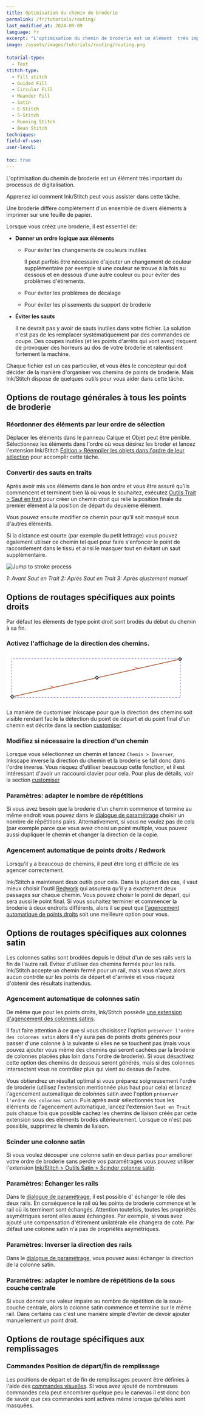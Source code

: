 ```yaml
---
title: Optimisation du chemin de broderie
permalink: /fr/tutorials/routing/
last_modified_at: 2024-09-09
language: fr
excerpt: "L'optimisation du chemin de broderie est un élément  très important du processus de digitalisation. Apprenez comment  Ink/Stitch peut vous assister dans cette tâche"
image: /assets/images/tutorials/routing/routing.png

tutorial-type:
  - Text
stitch-type:
  - Fill stitch
  - Guided Fill
  - Circular Fill
  - Meander Fill
  - Satin
  - E-Stitch
  - S-Stitch
  - Running Stitch
  - Bean Stitch
techniques:
field-of-use:
user-level: 

toc: true
---
```

L'optimisation du chemin de broderie est un élément  très important du processus de digitalisation. 

Apprenez ici comment  Ink/Stitch peut vous assister dans cette tâche.

Une broderie diffère complètement d'un ensemble de divers éléments à imprimer sur une feuille de papier. 

Lorsque vous créez une broderie, il est essentiel de:
* **Donner un ordre logique aux éléments**
  * Pour éviter les changements de couleurs inutiles
  
    Il peut parfois être nécessaire d'ajouter un changement de couleur supplémentaire par exemple si une couleur se trouve à la fois au dessous et en dessous d'une autre couleur ou pour éviter des problèmes d'étirements.
   
  * Pour éviter les problèmes de décalage
  * Pour éviter les plissements du support de broderie
* **Éviter les sauts**

  Il ne devrait pas y avoir de sauts inutiles dans votre fichier. La solution n'est pas de les remplacer systématiquement par des commandes de coupe.
  Des coupes inutiles (et les points d'arrêts qui vont avec) risquent de provoquer des horreurs au dos de votre broderie et  ralentissent fortement la machine.
  
Chaque  fichier est un cas particulier, et vous êtes le concepteur qui doit décider de la manière d'organiser vos chemins de points de broderie. Mais Ink/Stitch dispose de quelques outils pour vous aider dans cette tâche.


## Options de routage générales à tous les points de broderie

### Réordonner des éléments par leur ordre de sélection

Déplacer les éléments dans le panneau Calque et Objet peut être pénible. Sélectionnez les éléments dans l'ordre où vous désirez les broder et lancez l'extension Ink/Stitch [Édition > Réempiler les objets dans l'ordre de leur sélection](/fr/docs/edit/#re-stack-objects-in-order-of-selection) pour accomplir cette tâche.
### Convertir des sauts en traits

Après avoir mis vos éléments dans le bon ordre et vous être assuré qu'ils commencent  et terminent bien là où vous le souhaitez,
exécutez  [Outils Trait > Saut en trait](/fr/docs/stroke-tools/#jump-to-Stroke) pour créer un chemin droit qui relie la position finale du premier élément à la position de départ du deuxième élément.

Vous pouvez ensuite modifier ce chemin pour qu'il soit masqué sous d'autres éléments. 

Si la distance est courte (par exemple du petit lettrage) vous pouvez également utiliser ce chemin tel quel pour faire s'enfoncer le point de raccordement dans le tissu et ainsi le masquer tout en évitant un saut supplémentaire.


![Jump to stroke process](/assets/images/docs/jump_to_stroke.png)

*1: Avant Saut en Trait 2: Après Saut en Trait 3: Après ajustement manuel*

## Options de routages  spécifiques aux points droits


Par défaut les éléments de type point droit sont brodés du début du chemin à sa fin.

### Activez l'affichage de la direction des chemins.

![Stroke with visible path direction](/assets/images/tutorials/routing/path_direction.png)

La manière de customiser Inkscape pour que  la direction des chemins soit visible rendant facile la détection du point de départ et du point final d'un chemin est  décrite dans la section  [customiser](/fr/docs/customize/#activation-de-la-direction-des-chemins) 

### Modifiez si nécessaire la direction d'un chemin

Lorsque  vous sélectionnez un chemin et lancez  `Chemin > Inverser`,  Inkscape inverse la direction du chemin et la broderie se fait donc dans l'ordre inverse.
Vous risquez d'utiliser beaucoup cette fonction, et il est intéressant d'avoir un raccourci clavier pour cela. Pour plus de détails, voir la section
[customiser](/fr/docs/customize/#raccourcis-clavier)

### Paramètres: adapter le nombre de répétitions 

Si vous avez besoin que la broderie d'un chemin commence et termine au même endroit vous pouvez dans le [dialogue de paramétrage](/fr/docs/params/) choisir un nombre de répétitions pairs. Alternativement, si vous ne voulez pas de cela (par exemple parce que vous avez choisi un point multiple, vous  pouvez aussi  dupliquer le chemin et changer la direction de la copie.

### Agencement automatique de points droits / Redwork

Lorsqu'il y a  beaucoup de chemins,  il  peut  être long et  difficile de les agencer correctement.

Ink/Stitch  a maintenant deux outils pour cela. Dans la plupart des cas, il vaut mieux choisir l'outil [Redwork](/fr/docs/stroke-tools/#redwork) qui assurera qu'il y a exactement deux passages sur chaque chemin.  Vous pouvez choisir le point de départ, qui sera  aussi le point final. Si vous souhaitez terminer et commencer la broderie à deux endroits différents, alors il se peut que [l'agencement automatique  de points droits](/fr/docs/stroke-tools/#autoroute-running-stitch) soit une meilleure  option pour vous.


## Options de routages  spécifiques aux colonnes satin

Les colonnes satins sont brodées depuis le début d'un de ses rails vers la fin de l'autre rail.
Evitez d'utiliser des chemins fermés pour les rails. Ink/Stitch accepte un chemin fermé pour un rail,  mais vous n'avez alors aucun contrôle sur les points de départ et d'arrivée et vous risquez d'obtenir des résultats inattendus.

### Agencement automatique de colonnes satin

De même que pour les points droits, Ink/Stitch possède [une  extension d'agencement des colonnes satins](/fr/docs/satin-tools/#auto-route-satin-columns).

Il faut faire attention à ce que si  vous choisissez l'option `préserver l'ordre des colonnes satin` alors il n'y aura pas de points  droits générés pour passer d'une colonne à la suivante si elles ne se touchent pas (mais vous pouvez ajouter vous même  des chemins qui seront cachées par la broderie  de colonnes placées plus loin  dans l'ordre de broderie).
Si vous  désactivez cette option des chemins de  dessous seront générés, mais si des colonnes intersectent vous ne contrôlez plus qui  vient au dessus  de l'autre.

Vous obtiendrez un résultat optimal si vous préparez soigneusement l'ordre de broderie (utilisez l'extension mentionnée plus haut pour cela) et lancez l'agencement automatique  de colonnes satin avec l'option `préserver l'ordre des colonnes satin`. Puis après avoir sélectionnés tous les éléments de l'agencement automatique, lancez l'extension   `Saut en Trait ` puis chaque fois que  possible cachez les chemins de liaison créés par cette extension sous  des éléments brodés ultérieurement. Lorsque ce n'est  pas possible, supprimez le chemin de liaison.


### Scinder une colonne satin

Si vous voulez découper  une colonne satin en deux  parties pour améliorer votre  ordre de broderie sans  perdre  vos  paramétrages vous pouvez utiliser l'extension  [Ink/Stitch > Outils Satin > Scinder colonne satin](/fr/docs/satin-tools/#scinder-une-colonne-satin).

### Paramètres: Échanger les rails

Dans le [dialogue de paramétrage](/fr/docs/params/), il est possible d' échanger le rôle des deux rails. En conséquence le rail où les points de broderie commence et le rail où ils terminent  sont échangés. Attention  toutefois, toutes  les propriétés asymétriques seront elles aussi échangées. Par exemple, si vous avez ajouté une  compensation d'étirement unilatérale elle changera de coté. Par défaut  une colonne satin n'a pas de propriétés asymétriques.

### Paramètres: Inverser la direction des rails

Dans le  [dialogue de paramétrage](/fr/docs/params/),  vous pouvez  aussi échanger la direction de  la colonne satin.

### Paramètres: adapter le nombre de répétitions de la sous couche  centrale 

Si vous donnez une valeur  impaire  au nombre de répétition de la sous-couche centrale, alors la colonne satin commence et termine sur le même rail.
Dans certains  cas  c'est une manière simple d'éviter de devoir ajouter manuellement  un point droit.

## Options de routage spécifiques aux remplissages

### Commandes Position de départ/fin de remplissage

Les positions de départ et de fin de remplissages peuvent être définies à l'aide  des  [commandes visuelles](/fr/docs/commands/). 
Si vous avez ajouté de nombreuses commandes cela  peut encombrer quelque peu le canevas il est donc bon de savoir que ces commandes sont actives même lorsque qu'elles sont masquées.
